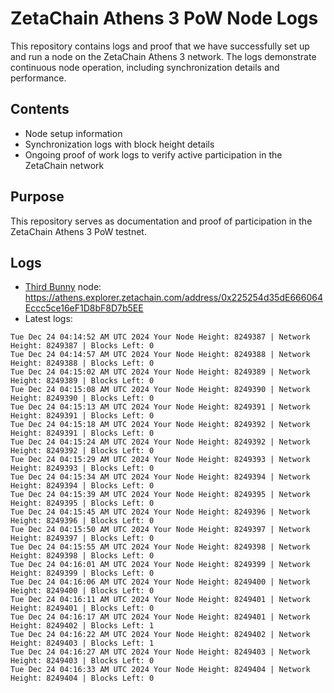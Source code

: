 # ZetaChain Athens 3 PoW Node Logs
This repository contains logs and proof that we have successfully set up and run a node on the ZetaChain Athens 3 network. The logs demonstrate continuous node operation, including synchronization details and performance.

## Contents
- Node setup information
- Synchronization logs with block height details
- Ongoing proof of work logs to verify active participation in the ZetaChain network

## Purpose
This repository serves as documentation and proof of participation in the ZetaChain Athens 3 PoW testnet.

## Logs

- [Third Bunny](https://thirdbunny.xyz/) node: https://athens.explorer.zetachain.com/address/0x225254d35dE666064Eccc5ce16eF1D8bF8D7b5EE
- Latest logs:
```
Tue Dec 24 04:14:52 AM UTC 2024 Your Node Height: 8249387 | Network Height: 8249387 | Blocks Left: 0
Tue Dec 24 04:14:57 AM UTC 2024 Your Node Height: 8249388 | Network Height: 8249388 | Blocks Left: 0
Tue Dec 24 04:15:02 AM UTC 2024 Your Node Height: 8249389 | Network Height: 8249389 | Blocks Left: 0
Tue Dec 24 04:15:08 AM UTC 2024 Your Node Height: 8249390 | Network Height: 8249390 | Blocks Left: 0
Tue Dec 24 04:15:13 AM UTC 2024 Your Node Height: 8249391 | Network Height: 8249391 | Blocks Left: 0
Tue Dec 24 04:15:18 AM UTC 2024 Your Node Height: 8249392 | Network Height: 8249391 | Blocks Left: 0
Tue Dec 24 04:15:24 AM UTC 2024 Your Node Height: 8249392 | Network Height: 8249392 | Blocks Left: 0
Tue Dec 24 04:15:29 AM UTC 2024 Your Node Height: 8249393 | Network Height: 8249393 | Blocks Left: 0
Tue Dec 24 04:15:34 AM UTC 2024 Your Node Height: 8249394 | Network Height: 8249394 | Blocks Left: 0
Tue Dec 24 04:15:39 AM UTC 2024 Your Node Height: 8249395 | Network Height: 8249395 | Blocks Left: 0
Tue Dec 24 04:15:45 AM UTC 2024 Your Node Height: 8249396 | Network Height: 8249396 | Blocks Left: 0
Tue Dec 24 04:15:50 AM UTC 2024 Your Node Height: 8249397 | Network Height: 8249397 | Blocks Left: 0
Tue Dec 24 04:15:55 AM UTC 2024 Your Node Height: 8249398 | Network Height: 8249398 | Blocks Left: 0
Tue Dec 24 04:16:01 AM UTC 2024 Your Node Height: 8249399 | Network Height: 8249399 | Blocks Left: 0
Tue Dec 24 04:16:06 AM UTC 2024 Your Node Height: 8249400 | Network Height: 8249400 | Blocks Left: 0
Tue Dec 24 04:16:11 AM UTC 2024 Your Node Height: 8249401 | Network Height: 8249401 | Blocks Left: 0
Tue Dec 24 04:16:17 AM UTC 2024 Your Node Height: 8249401 | Network Height: 8249402 | Blocks Left: 1
Tue Dec 24 04:16:22 AM UTC 2024 Your Node Height: 8249402 | Network Height: 8249403 | Blocks Left: 1
Tue Dec 24 04:16:27 AM UTC 2024 Your Node Height: 8249403 | Network Height: 8249403 | Blocks Left: 0
Tue Dec 24 04:16:33 AM UTC 2024 Your Node Height: 8249404 | Network Height: 8249404 | Blocks Left: 0
```
